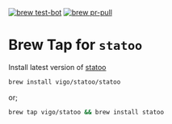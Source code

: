 [![brew test-bot](https://github.com/vigo/homebrew-statoo/actions/workflows/tests.yml/badge.svg)](https://github.com/vigo/homebrew-statoo/actions/workflows/tests.yml)
[![brew pr-pull](https://github.com/vigo/homebrew-statoo/actions/workflows/publish.yml/badge.svg)](https://github.com/vigo/homebrew-statoo/actions/workflows/publish.yml)

# Brew Tap for `statoo`

Install latest version of [statoo](https://github.com/vigo/statoo)

```bash
brew install vigo/statoo/statoo
```

or;

```bash
brew tap vigo/statoo && brew install statoo
```
